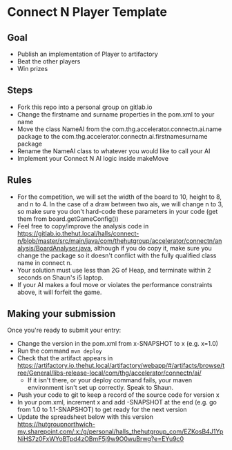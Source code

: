 # Connect N Player Template

## Goal
* Publish an implementation of Player to artifactory
* Beat the other players
* Win prizes

## Steps
* Fork this repo into a personal group on gitlab.io
* Change the firstname and surname properties in the pom.xml to your name
* Move the class NameAI from the com.thg.accelerator.connectn.ai.name package to the com.thg.accelerator.connectn.ai.firstnamesurname package 
* Rename the NameAI class to whatever you would like to call your AI
* Implement your Connect N AI logic inside makeMove


## Rules
* For the competition, we will set the width of the board to 10, height to 8, and n to 4. In the case of a draw between two ais, we will change n to 3, so make sure you don't hard-code these parameters in your code (get them from board.getGameConfig())
* Feel free to copy/improve the analysis code in https://gitlab.io.thehut.local/halls/connect-n/blob/master/src/main/java/com/thehutgroup/accelerator/connectn/analysis/BoardAnalyser.java, although if you do copy it, make sure you change the package so it doesn't conflict with the fully qualified class name in connect n.
* Your solution must use less than 2G of Heap, and terminate within 2 seconds on Shaun's i5 laptop. 
* If your AI makes a foul move or violates the performance constraints above, it will forfeit the game.

## Making your submission
Once you're ready to submit your entry:
* Change the version in the pom.xml from x-SNAPSHOT to x (e.g. x=1.0)
* Run the command ```mvn deploy```
* Check that the artifact appears in https://artifactory.io.thehut.local/artifactory/webapp/#/artifacts/browse/tree/General/libs-release-local/com/thg/accelerator/connectn/ai/
  * If it isn't there, or your deploy command fails, your maven environment isn't set up correctly. Speak to Shaun.
* Push your code to git to keep a record of the source code for version x
* In your pom.xml, increment x and add -SNAPSHOT at the end (e.g. go from 1.0 to 1.1-SNAPSHOT) to get ready for the next version
* Update the spreadsheet below with this version https://hutgroupnorthwich-my.sharepoint.com/:x:/g/personal/halls_thehutgroup_com/EZKosB4J1YpNiHS7z0FxWYoBTpd4zOBmF5j9w9O0wuBrwg?e=EYu9c0